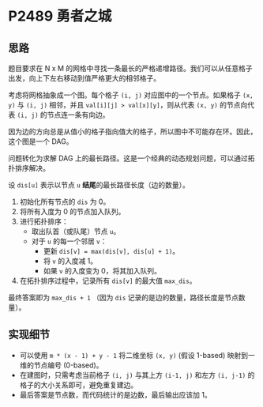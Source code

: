 # P2489 勇者之城

## 思路

题目要求在 N x M 的网格中寻找一条最长的严格递增路径。我们可以从任意格子出发，向上下左右移动到值严格更大的相邻格子。

考虑将网格抽象成一个图。每个格子 `(i, j)` 对应图中的一个节点。如果格子 `(x, y)` 与 `(i, j)` 相邻，并且 `val[i][j] > val[x][y]`，则从代表 `(x, y)` 的节点向代表 `(i, j)` 的节点连一条有向边。

因为边的方向总是从值小的格子指向值大的格子，所以图中不可能存在环。因此，这个图是一个 DAG。

问题转化为求解 DAG 上的最长路径。这是一个经典的动态规划问题，可以通过拓扑排序解决。

设 `dis[u]` 表示以节点 `u` **结尾**的最长路径长度（边的数量）。
1.  初始化所有节点的 `dis` 为 0。
2.  将所有入度为 0 的节点加入队列。
3.  进行拓扑排序：
    *   取出队首（或队尾）节点 `u`。
    *   对于 `u` 的每一个邻居 `v`：
        *   更新 `dis[v] = max(dis[v], dis[u] + 1)`。
        *   将 `v` 的入度减 1。
        *   如果 `v` 的入度变为 0，将其加入队列。
4.  在拓扑排序过程中，记录所有 `dis[v]` 的最大值 `max_dis`。

最终答案即为 `max_dis + 1` （因为 `dis` 记录的是边的数量，路径长度是节点数量）。

## 实现细节

*   可以使用 `m * (x - 1) + y - 1` 将二维坐标 `(x, y)` (假设 1-based) 映射到一维的节点编号 (0-based)。
*   在建图时，只需考虑当前格子 `(i, j)` 与其上方 `(i-1, j)` 和左方 `(i, j-1)` 的格子的大小关系即可，避免重复建边。
*   最后答案是节点数，而代码统计的是边数，最后输出应该加 1。
